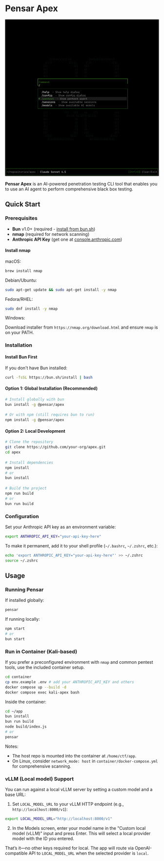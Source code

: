 # Pensar Apex

<p align="center">
  <img src="screenshot.png" alt="Pensar Apex Screenshot" width="800">
</p>

**Pensar Apex** is an AI-powered penetration testing CLI tool that enables you to use an AI agent to perform comprehensive black box testing.

## Quick Start

### Prerequisites

- **Bun** v1.0+ (required - [install from bun.sh](https://bun.sh))
- **nmap** (required for network scanning)
- **Anthropic API Key** (get one at [console.anthropic.com](https://console.anthropic.com/))

#### Install nmap

macOS:

```bash
brew install nmap
```

Debian/Ubuntu:

```bash
sudo apt-get update && sudo apt-get install -y nmap
```

Fedora/RHEL:

```bash
sudo dnf install -y nmap
```

Windows:

Download installer from `https://nmap.org/download.html` and ensure `nmap` is on your PATH.

### Installation

#### Install Bun First

If you don't have Bun installed:

```bash
curl -fsSL https://bun.sh/install | bash
```

#### Option 1: Global Installation (Recommended)

```bash
# Install globally with bun
bun install -g @pensar/apex

# Or with npm (still requires bun to run)
npm install -g @pensar/apex
```

#### Option 2: Local Development

```bash
# Clone the repository
git clone https://github.com/your-org/apex.git
cd apex

# Install dependencies
npm install
# or
bun install

# Build the project
npm run build
# or
bun run build
```

### Configuration

Set your Anthropic API key as an environment variable:

```bash
export ANTHROPIC_API_KEY="your-api-key-here"
```

To make it permanent, add it to your shell profile (`~/.bashrc`, `~/.zshrc`, etc.):

```bash
echo 'export ANTHROPIC_API_KEY="your-api-key-here"' >> ~/.zshrc
source ~/.zshrc
```

## Usage

### Running Pensar

If installed globally:

```bash
pensar
```

If running locally:

```bash
npm start
# or
bun start
```

### Run in Container (Kali-based)

If you prefer a preconfigured environment with `nmap` and common pentest tools, use the included container setup.

```bash
cd container
cp env.example .env # add your ANTHROPIC_API_KEY and others
docker compose up --build -d
docker compose exec kali-apex bash
```

Inside the container:

```bash
cd ~/app
bun install
bun run build
node build/index.js
# or
pensar
```

Notes:

- The host repo is mounted into the container at `/home/ctf/app`.
- On Linux, consider `network_mode: host` in `container/docker-compose.yml` for comprehensive scanning.

### vLLM (Local model) Support

You can run against a local vLLM server by setting a custom model and a base URL:

1. Set `LOCAL_MODEL_URL` to your vLLM HTTP endpoint (e.g., `http://localhost:8000/v1`):

```bash
export LOCAL_MODEL_URL="http://localhost:8000/v1"
```

2. In the Models screen, enter your model name in the "Custom local model (vLLM)" input and press Enter. This will select a local provider model with the ID you entered.

That’s it—no other keys required for local. The app will route via OpenAI-compatible API to `LOCAL_MODEL_URL` when the selected provider is `local`.
